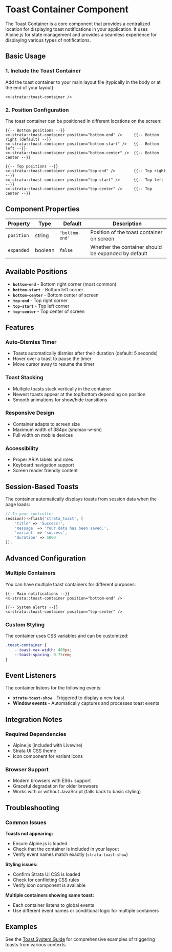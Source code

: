 # Toast Container Component

The Toast Container is a core component that provides a centralized location for displaying toast notifications in your application. It uses Alpine.js for state management and provides a seamless experience for displaying various types of notifications.

## Basic Usage

### 1. Include the Toast Container

Add the toast container to your main layout file (typically in the body or at the end of your layout):

```blade
<x-strata::toast-container />
```

### 2. Position Configuration

The toast container can be positioned in different locations on the screen:

```blade
{{-- Bottom positions --}}
<x-strata::toast-container position="bottom-end" />     {{-- Bottom right (default) --}}
<x-strata::toast-container position="bottom-start" />   {{-- Bottom left --}}
<x-strata::toast-container position="bottom-center" />  {{-- Bottom center --}}

{{-- Top positions --}}
<x-strata::toast-container position="top-end" />        {{-- Top right --}}
<x-strata::toast-container position="top-start" />      {{-- Top left --}}
<x-strata::toast-container position="top-center" />     {{-- Top center --}}
```

## Component Properties

| Property | Type | Default | Description |
|----------|------|---------|-------------|
| `position` | string | `'bottom-end'` | Position of the toast container on screen |
| `expanded` | boolean | `false` | Whether the container should be expanded by default |

## Available Positions

- **`bottom-end`** - Bottom right corner (most common)
- **`bottom-start`** - Bottom left corner
- **`bottom-center`** - Bottom center of screen
- **`top-end`** - Top right corner
- **`top-start`** - Top left corner
- **`top-center`** - Top center of screen

## Features

### Auto-Dismiss Timer
- Toasts automatically dismiss after their duration (default: 5 seconds)
- Hover over a toast to pause the timer
- Move cursor away to resume the timer

### Toast Stacking
- Multiple toasts stack vertically in the container
- Newest toasts appear at the top/bottom depending on position
- Smooth animations for show/hide transitions

### Responsive Design
- Container adapts to screen size
- Maximum width of 384px (sm:max-w-sm)
- Full width on mobile devices

### Accessibility
- Proper ARIA labels and roles
- Keyboard navigation support
- Screen reader friendly content

## Session-Based Toasts

The container automatically displays toasts from session data when the page loads:

```php
// In your controller
session()->flash('strata_toast', [
    'title' => 'Success!',
    'message' => 'Your data has been saved.',
    'variant' => 'success',
    'duration' => 5000
]);
```

## Advanced Configuration

### Multiple Containers

You can have multiple toast containers for different purposes:

```blade
{{-- Main notifications --}}
<x-strata::toast-container position="bottom-end" />

{{-- System alerts --}}
<x-strata::toast-container position="top-center" />
```

### Custom Styling

The container uses CSS variables and can be customized:

```css
.toast-container {
    --toast-max-width: 400px;
    --toast-spacing: 0.75rem;
}
```

## Event Listeners

The container listens for the following events:

- **`strata-toast-show`** - Triggered to display a new toast
- **Window events** - Automatically captures and processes toast events

## Integration Notes

### Required Dependencies
- Alpine.js (included with Livewire)
- Strata UI CSS theme
- Icon component for variant icons

### Browser Support
- Modern browsers with ES6+ support
- Graceful degradation for older browsers
- Works with or without JavaScript (falls back to basic styling)

## Troubleshooting

### Common Issues

**Toasts not appearing:**
- Ensure Alpine.js is loaded
- Check that the container is included in your layout
- Verify event names match exactly (`strata-toast-show`)

**Styling issues:**
- Confirm Strata UI CSS is loaded
- Check for conflicting CSS rules
- Verify icon component is available

**Multiple containers showing same toast:**
- Each container listens to global events
- Use different event names or conditional logic for multiple containers

## Examples

See the [Toast System Guide](./toast-system.md) for comprehensive examples of triggering toasts from various contexts.